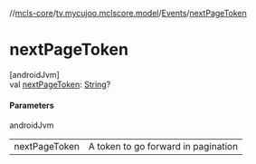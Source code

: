 //[mcls-core](../../../index.md)/[tv.mycujoo.mclscore.model](../index.md)/[Events](index.md)/[nextPageToken](next-page-token.md)

# nextPageToken

[androidJvm]\
val [nextPageToken](next-page-token.md): [String](https://kotlinlang.org/api/latest/jvm/stdlib/kotlin/-string/index.html)?

#### Parameters

androidJvm

| | |
|---|---|
| nextPageToken | A token to go forward in pagination |
